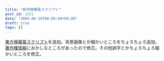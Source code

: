 ```yaml
---
title: "新作弾幕風スクリプト"
post_id: 3151
date: "2004-08-19T00:00:00+09:00"
draft: true
tags: []
---
```



[東方弾幕風スクリプト](https://danmaq.com/tag/danmakufu)を追加。背景画像とか細かいところをちょろちょろ追加。 [著作権情報](https://danmaq.com/legal)におかしなところがあったので修正。その他誤字とかちょろちょろ細かいところを修正。
